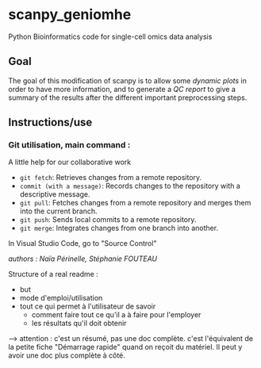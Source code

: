 # scanpy_geniomhe
Python Bioinformatics code for single-cell omics data analysis

## Goal

The goal of this modification of scanpy is to allow some *dynamic plots* in order to have more information, and to generate a *QC report* to give a summary of the results after the different important preprocessing steps.

## Instructions/use




### Git utilisation, main command :
A little help for our collaborative work

- `git fetch`: Retrieves changes from a remote repository.
- `commit (with a message)`: Records changes to the repository with a descriptive message.
- `git pull`: Fetches changes from a remote repository and merges them into the current branch.
- `git push`: Sends local commits to a remote repository.
- `git merge`: Integrates changes from one branch into another.

In Visual Studio Code, go to "Source Control"

*authors : Naïa Périnelle, Stéphanie FOUTEAU*

Structure of a real readme :
- but
- mode d'emploi/utilisation
- tout ce qui permet à l'utilisateur de savoir
    - comment faire tout ce qu'il a à faire pour l'employer
    - les résultats qu'il doit obtenir

--> attention : c'est un résumé, pas une doc complète. c'est l'équivalent de la petite fiche "Démarrage rapide" quand on reçoit du matériel. Il peut y avoir une doc plus complète à côté.